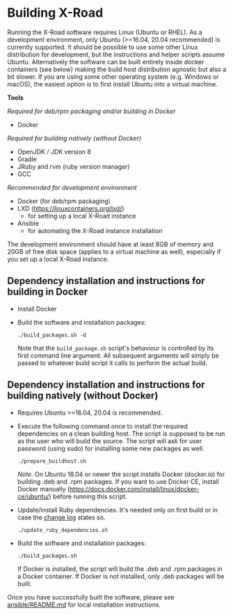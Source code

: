 # Building X-Road

Running the X-Road software requires Linux (Ubuntu or RHEL). As a development environment, only Ubuntu (>=16.04, 20.04 recommended) is currently supported. It should be possible to use some other Linux distribution for development, but the instructions and helper scripts assume Ubuntu. Alternatively the software can be built entirely inside docker containers (see below) making the build host distribution agnostic but also a bit slower. If you are using some other operating system (e.g. Windows or macOS), the easiest option is to first install Ubuntu into a virtual machine.

**Tools**

*Required for deb/rpm packaging and/or building in Docker*
* Docker

*Required for building natively (without Docker)*
* OpenJDK / JDK version 8
* Gradle
* JRuby and rvm (ruby version manager)
* GCC

*Recommended for development environment*
* Docker (for deb/rpm packaging)
* LXD (https://linuxcontainers.org/lxd/)
  * for setting up a local X-Road instance
* Ansible
  * for automating the X-Road instance installation

The development environment should have at least 8GB of memory and 20GB of free disk space (applies to a virtual machine as well), especially if you set up a local X-Road instance.

## Dependency installation and instructions for building in Docker

* Install Docker

* Build the software and installation packages:

    `./build_packages.sh -d`

    Note that the `build_package.sh` script's behaviour is controlled by its first command line argument.
    All subsequent arguments will simply be passed to whatever build script it calls to perform the actual build.

## Dependency installation and instructions for building natively (without Docker)

* Requires Ubuntu >=16.04, 20.04 is recommended.

* Execute the following command once to install the required dependencies on a clean building host. The script is supposed to be run as the user who will build the source. The script will ask for user password (using sudo) for installing some new packages as well.

    `./prepare_buildhost.sh`

    *Note*. On Ubuntu 18.04 or newer the script installs Docker (docker.io) for building .deb and .rpm packages. If you want to use Docker CE, install Docker manually (<https://docs.docker.com/install/linux/docker-ce/ubuntu/>) before running this script.

* Update/install Ruby dependencies. It's needed only on first build or in case the [change log](../CHANGELOG.md) states so.

    `./update_ruby_dependencies.sh`

* Build the software and installation packages:

    `./build_packages.sh`

    If Docker is installed, the script will build the .deb and .rpm packages in a Docker container. If Docker is not installed, only .deb packages will be built.

Once you have successfully built the software, please see [ansible/README.md](../ansible/README.md) for local installation instructions.
